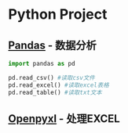 # Python Project

## [Pandas](https://pypi.org/project/pandas/) - 数据分析

```python
import pandas as pd

pd.read_csv() #读取csv文件
pd.read_excel() #读取excel表格
pd.read_table() #读取txt文本
```

## [Openpyxl](https://pypi.org/project/openpyxl/) - 处理EXCEL

